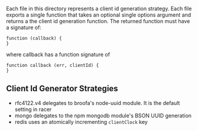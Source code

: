 Each file in this directory represents a client id generation strategy. Each
file exports a single function that takes an optional single options argument
and returns a the client id generation function. The returned function must
have a signature of:

    function (callback) {
    }

where callback has a function signature of

    function callback (err, clientId) {
    }

## Client Id Generator Strategies

- rfc4122.v4 delegates to broofa's node-uuid module. It is the default setting in
             racer
- mongo      delegates to the npm mongodb module's BSON UUID generation
- redis      uses an atomically incrementing `clientClock` key
